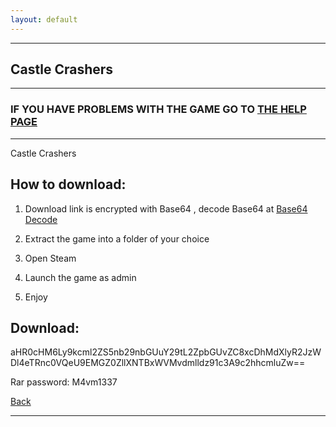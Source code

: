 ```yaml
---
layout: default
---
```


* * *

## Castle Crashers

* * *

### IF YOU HAVE PROBLEMS WITH THE GAME GO TO [THE HELP PAGE](/games/help.md)

* * *

Castle Crashers

## How to download:

1. Download link is encrypted with Base64 , decode Base64 at [Base64 Decode](https://www.base64decode.org/)

2. Extract the game into a folder of your choice

3. Open Steam

4. Launch the game as admin

5. Enjoy

## Download:

aHR0cHM6Ly9kcml2ZS5nb29nbGUuY29tL2ZpbGUvZC8xcDhMdXlyR2JzWDl4eTRnc0VQeU9EMGZ0ZllXNTBxWVMvdmlldz91c3A9c2hhcmluZw==

Rar password: M4vm1337

[Back](https://m4vmcvrk.github.io/)

* * *